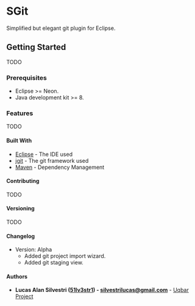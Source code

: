# SGit
Simplified but elegant git plugin for Eclipse.

## Getting Started

TODO

### Prerequisites

* Eclipse >= Neon.
* Java development kit >= 8.

### Features
TODO

#### Built With

* [Eclipse](https://www.eclipse.org/) - The IDE used
* [jgit](http://eclipse.org/jgit) - The git framework used
* [Maven](https://maven.apache.org/) - Dependency Management

#### Contributing

TODO

#### Versioning

TODO

#### Changelog

* Version: Alpha
  * Added git project import wizard.
  * Added git staging view.
  

#### Authors

* **Lucas Alan Silvestri ([51lv3str1](https://github.com/51lv3str1)) - [silvestrilucas@gmail.com](mailto:silvestrilucas@gmail.com)** - [Uqbar Project](https://github.com/uqbar-project) 
